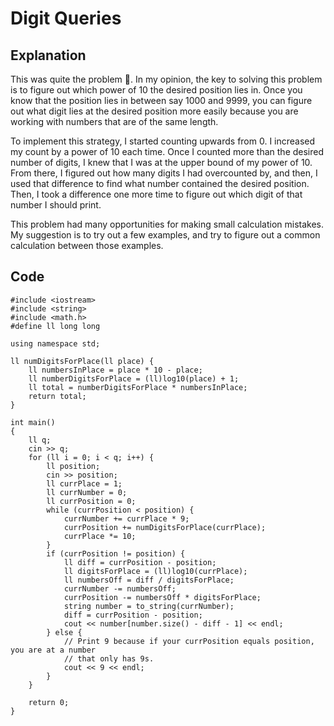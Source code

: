 # Digit Queries
## Explanation
This was quite the problem 🤡. In my opinion, the key to solving this problem is to 
figure out which power of 10 the desired position lies in. Once you know that the 
position lies in between say 1000 and 9999, you can figure out what digit lies at the 
desired position more easily because you are working with numbers that are of the same 
length.

To implement this strategy, I started counting upwards from 0. I increased my count by a 
power of 10 each time. Once I counted more than the desired number of digits, I knew that 
I was at the upper bound of my power of 10. From there, I figured out how many digits I 
had overcounted by, and then, I used that difference to find what number contained the 
desired position. Then, I took a difference one more time to figure out which digit of 
that number I should print.

This problem had many opportunities for making small calculation mistakes. My suggestion 
is to try out a few examples, and try to figure out a common calculation between those examples.
## Code
    #include <iostream>
    #include <string>
    #include <math.h>
    #define ll long long

    using namespace std;

    ll numDigitsForPlace(ll place) {
        ll numbersInPlace = place * 10 - place;
        ll numberDigitsForPlace = (ll)log10(place) + 1;
        ll total = numberDigitsForPlace * numbersInPlace;
        return total;
    }

    int main()
    {
        ll q;
        cin >> q;
        for (ll i = 0; i < q; i++) {
            ll position;
            cin >> position;
            ll currPlace = 1;
            ll currNumber = 0;
            ll currPosition = 0;
            while (currPosition < position) {
                currNumber += currPlace * 9;
                currPosition += numDigitsForPlace(currPlace);
                currPlace *= 10;
            }
            if (currPosition != position) {
                ll diff = currPosition - position;
                ll digitsForPlace = (ll)log10(currPlace);
                ll numbersOff = diff / digitsForPlace;
                currNumber -= numbersOff;
                currPosition -= numbersOff * digitsForPlace;
                string number = to_string(currNumber);
                diff = currPosition - position;
                cout << number[number.size() - diff - 1] << endl;
            } else {
                // Print 9 because if your currPosition equals position, you are at a number
                // that only has 9s.
                cout << 9 << endl;
            }
        }

        return 0;
    }